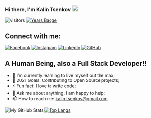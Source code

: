### Hi there, I'm Kalin Tsenkov <img src="https://media.giphy.com/media/hvRJCLFzcasrR4ia7z/giphy.gif" width="20px">

![visitors](https://visitor-badge.glitch.me/badge?page_id=kalintsenkov)
[![Years Badge](https://badges.pufler.dev/years/kalintsenkov)](https://badges.pufler.dev)

## Connect with me:

[![Facebook](https://img.shields.io/badge/-Facebook-00B2FF?style=flat-square&logo=Facebook&logoColor=white)](https://www.facebook.com/kalin.tsenkow/)
[![Instagram](https://img.shields.io/badge/-Instagram-e4405f?style=flat-square&logo=Instagram&logoColor=white)](https://www.instagram.com/kalintsenkov/) 
[![LinkedIn](https://img.shields.io/badge/-LinkedIn-0e76a8?style=flat-square&logo=Linkedin&logoColor=white)](https://www.linkedin.com/in/kalintsenkov/) 
[![GitHub](https://img.shields.io/badge/-Github-000000?style=flat-square&logo=Github&logoColor=white)](https://github.com/kalintsenkov)

## A Human Being, also a Full Stack Developer!!  

- 🌱 I’m currently learning to live myself out the max;
- 🥅 2021 Goals: Contributing to Open Source projects;
- ⚡ Fun fact: I love to write code;
- 💬 Ask me about anything, I am happy to help;
- 📫 How to reach me: kalin.tsenkov@gmail.com.

<!-- <summary>:zap: GitHub Stats</summary> -->
<img align="left" alt="My GitHub Stats" src="https://github-readme-stats.vercel.app/api?username=kalintsenkov&count_private=true&show_icons=true&bg_color=00000000&hide_border=true&count_private=true&text_color=3498db" />

[![Top Langs](https://github-readme-stats.vercel.app/api/top-langs/?username=kalintsenkov&langs_count=10&layout=compact&count_private=true&hide_border=true&bg_color=00000000&text_color=3498db)](https://github.com/preveenraj/github-readme-stats)
